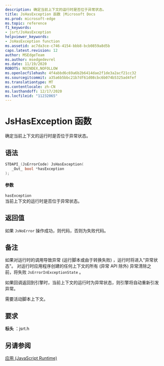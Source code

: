 ```yaml
---
description: 确定当前上下文的运行时是否位于异常状态。
title: JsHasException 函数 |Microsoft Docs
ms.prod: microsoft-edge
ms.topic: reference
f1_keywords:
- jsrt/JsHasException
helpviewer_keywords:
- JsHasException function
ms.assetid: ac7da3ce-c746-4154-bbb8-bcb0859a8d5b
caps.latest.revision: 12
author: MSEdgeTeam
ms.author: msedgedevrel
ms.date: 11/19/2020
ROBOTS: NOINDEX,NOFOLLOW
ms.openlocfilehash: 4f4abbd6c69a6b2b6414dae2f1de3a2acf21cc32
ms.sourcegitcommit: a35a6b5bbc21b7df61d08cbc6b074b5325ad4fef
ms.translationtype: MT
ms.contentlocale: zh-CN
ms.lasthandoff: 12/17/2020
ms.locfileid: "11232065"
---
```

# JsHasException 函数

确定当前上下文的运行时是否位于异常状态。  
  
## 语法  
  
```cpp  
STDAPI_(JsErrorCode) JsHasException(  
   _Out_ bool *hasException  
);  
```  
  
#### 参数  
 `hasException`  
 当前上下文的运行时是否位于异常状态。  
  
## 返回值  
 如果 `JsNoError` 操作成功，则代码，否则为失败代码。  
  
## 备注  
 如果对运行时的调用导致异常 (运行脚本或由于转换失败) ，运行时将进入"异常状态"。 对运行时应用程序创建的任何上下文的所有 (异常 API 除外) 异常清除之前，将失败 `JsErrorInExceptionState` 。  
  
 如果回调返回到引擎时，当前上下文的运行时为异常状态，则引擎将自动重新引发异常。  
  
 需要活动脚本上下文。  
  
## 要求  
 **标头** ：jsrt.h  
  
## 另请参阅  
 [应用 (JavaScript Runtime)](../chakra-hosting/reference-javascript-runtime.md)
